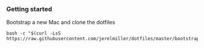 ### Getting started

Bootstrap a new Mac and clone the dotfiles

```
bash -c "$(curl -LsS https://raw.githubusercontent.com/jerelmiller/dotfiles/master/bootstrap.sh)"
```
